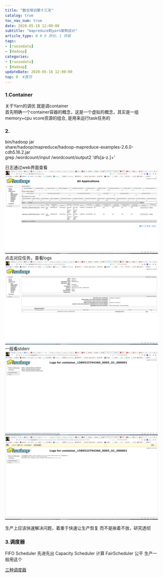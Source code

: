 ```yaml
---
title: "数仓培训第十三天"
catalog: true
toc_nav_num: true
date: 2020-05-18 12:00:00
subtitle: "mapreduce和yarn架构设计"
article_type: 0 # 0 原创，1 转载
tags:
- [ruozedata]
- [Hadoop]
categories:
- [ruozedata]
- [Hadoop]
updateDate: 2020-05-18 12:00:00
top: 0  #置顶
---
```


### 1.Container 
关于Yarn的调优 就是调container  
首先明确一个container容器的概念，这是一个虚拟的概念，其实是一组memory+cpu vcore资源的组合,
是用来运行task任务的

[](https://wangqi1994.github.io/2020/05/18/yarn调优-container/)


### 2.
bin/hadoop jar \
share/hadoop/mapreduce/hadoop-mapreduce-examples-2.6.0-cdh5.16.2.jar \
grep /wordcount/input /wordcount/output2 'dfs[a-z.]+'

日志通过web界面查看
![](/img/Hadoop/web1.png)
点击对应任务，查看logs
![](/img/Hadoop/web2.png)
一般看stderr
![](/img/Hadoop/web3.png)
![](/img/Hadoop/web4.png)

生产上应该快速解决问题，着重于快速让生产恢复
而不是揪着不放，研究透彻


### 3.调度器
FIFO Scheduler  先进先出
Capacity Scheduler 计算
FairScheduler   公平   生产一般用这个

[三种调度器](https://wangqi1994.github.io/2020/05/18/调度器/)
